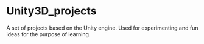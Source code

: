 # Unity3D_projects
A set of projects based on the Unity engine. Used for experimenting and fun ideas for the purpose of learning.
